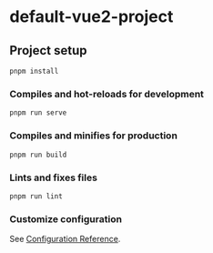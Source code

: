 # default-vue2-project

## Project setup

```{SHELL}
pnpm install
```

### Compiles and hot-reloads for development

```{SHELL}
pnpm run serve
```

### Compiles and minifies for production

```{SHELL}
pnpm run build
```

### Lints and fixes files

```{SHELL}
pnpm run lint
```

### Customize configuration

See [Configuration Reference](https://cli.vuejs.org/config/).
